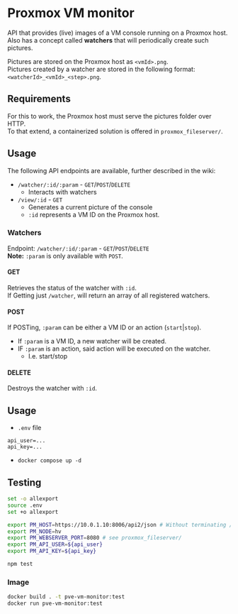 # Proxmox VM monitor
API that provides (live) images of a VM console running on a Proxmox host.  
Also has a concept called **watchers** that will periodically create such pictures.  

Pictures are stored on the Proxmox host as `<vmId>.png`.  
Pictures created by a watcher are stored in the following format: `<watcherId>_<vmId>_<step>.png`.

## Requirements
For this to work, the Proxmox host must serve the pictures folder over HTTP.  
To that extend, a containerized solution is offered in `proxmox_fileserver/`.

## Usage
The following API endpoints are available, further described in the wiki:  
- `/watcher/:id/:param` - `GET`/`POST`/`DELETE`
   - Interacts with watchers
- `/view/:id` - `GET`
   - Generates a current picture of the console
   - `:id` represents a VM ID on the Proxmox host.


### Watchers
Endpoint: `/watcher/:id/:param` - `GET`/`POST`/`DELETE`  
**Note:** `:param` is only available with `POST`.  

#### GET
Retrieves the status of the watcher with `:id`.  
If Getting just `/watcher`, will return an array of all registered watchers.

#### POST
If POSTing, `:param` can be either a VM ID or an action (`start`|`stop`).  
- If `:param` is a VM ID, a new watcher will be created.
- IF `:param` is an action, said action will be executed on the watcher.
   - I.e. start/stop

#### DELETE
Destroys the watcher with `:id`.

## Usage
- `.env` file
```
api_user=...
api_key=...
```
- `docker compose up -d`

## Testing
```bash
set -o allexport
source .env
set +o allexport

export PM_HOST=https://10.0.1.10:8006/api2/json # Without terminating /
export PM_NODE=hv
export PM_WEBSERVER_PORT=8080 # see proxmox_fileserver/
export PM_API_USER=${api_user}
export PM_API_KEY=${api_key}

npm test
```

### Image
```bash
docker build . -t pve-vm-monitor:test
docker run pve-vm-monitor:test
```